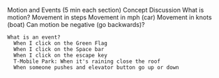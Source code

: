 Motion and Events (5 min each section)
  Concept Discussion
    What is motion?
      Movement in steps 
      Movement in mph (car)
      Movement in knots (boat)
    Can motion be negative (go backwards)? 

    What is an event?     
      When I click on the Green Flag
      When I click on the Space bar
      When I click on the escape key 
      T-Mobile Park: When it's raining close the roof 
      When someone pushes and elevator button go up or down
